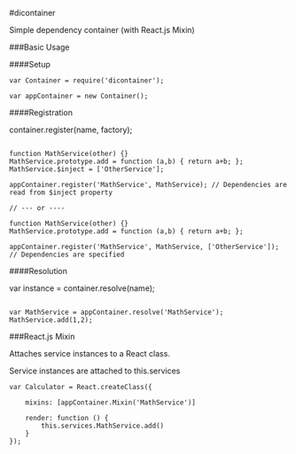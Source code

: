 #dicontainer

Simple dependency container (with React.js Mixin)

###Basic Usage

####Setup

```
var Container = require('dicontainer');

var appContainer = new Container();
```

####Registration

container.register(name, factory);

```

function MathService(other) {}
MathService.prototype.add = function (a,b) { return a+b; };
MathService.$inject = ['OtherService']; 

appContainer.register('MathService', MathService); // Dependencies are read from $inject property

// --- or ----

function MathService(other) {}
MathService.prototype.add = function (a,b) { return a+b; };

appContainer.register('MathService', MathService, ['OtherService']); // Dependencies are specified

```

####Resolution

var instance = container.resolve(name);

```

var MathService = appContainer.resolve('MathService');
MathService.add(1,2);

```


###React.js Mixin

Attaches service instances to a React class.

Service instances are attached to this.services

```
var Calculator = React.createClass({
	
	mixins: [appContainer.Mixin('MathService')]

	render: function () {
		this.services.MathService.add()
	}});
```